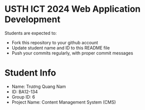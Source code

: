 USTH ICT 2024 Web Application Development
=====================================================

Students are expected to:

* Fork this repository to your github account
* Update student name and ID to this README file
* Push your commits regularly, with proper commit messages

Student Info
=======================


* Name: Trương Quang Nam
* ID: BA12-134
* Group ID: 6
* Project Name: Content Management System (CMS)

